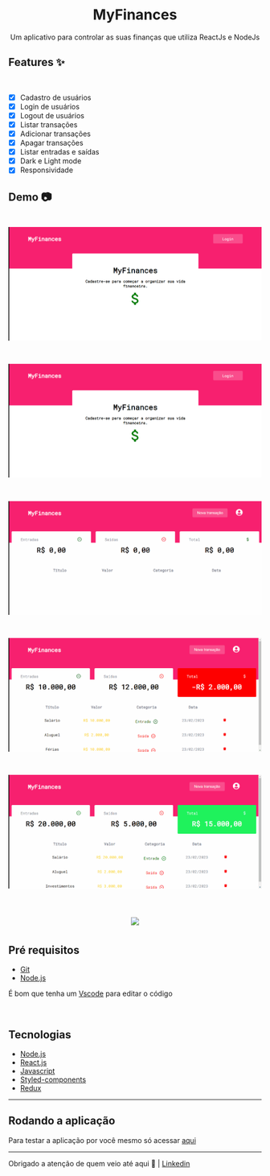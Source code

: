 <h1 align="center">MyFinances</h1>
<p align="center">Um aplicativo para controlar as suas finanças que utiliza ReactJs e NodeJs</p>

## Features ✨
<br>

- [x] Cadastro de usuários
- [x] Login de usuários
- [x] Logout de usuários
- [x] Listar transações
- [x] Adicionar transações
- [x] Apagar transações
- [x] Listar entradas e saídas
- [x] Dark e Light mode
- [x] Responsividade

## Demo 📷


<h1 align="center">
    <img src="./gifs/Animação1.gif">
</h1>

<h1 align="center">
    <img src="./gifs/Animação2.gif">
</h1>

<h1 align="center">
    <img src="./gifs/Animação3.gif">
</h1>


<h1 align="center">
    <img src="./gifs/Animação4.gif">
</h1>

<h1 align="center">
    <img src="./gifs/Animação5.gif">
</h1>

<h1 align="center">
    <img src="./gifs/Animação6.gif">
</h1>

## Pré requisitos

- [Git](https://git-scm.com)
- [Node.js](https://nodejs.org/en/)

É bom que tenha um [Vscode](https://code.visualstudio.com/) para editar o código

<br>

## Tecnologias

- [Node.js](https://nodejs.org/en/)
- [React.js](https://pt-bt.reactjs.org/)
- [Javascript](https://www.javascript.com/)
- [Styled-components](https://styled-components.com/)
- [Redux](https://redux.js.org/)

---

## Rodando a aplicação

Para testar a aplicação por você mesmo só acessar [aqui](https://spontaneous-capybara-a0990d.netlify.app/)

---

Obrigado a atenção de quem veio até aqui 🧡 | [Linkedin](https://www.linkedin.com/in/kau%C3%A3-borba-390946235/) 
